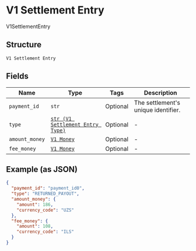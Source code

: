 
# V1 Settlement Entry

V1SettlementEntry

## Structure

`V1 Settlement Entry`

## Fields

| Name | Type | Tags | Description |
|  --- | --- | --- | --- |
| `payment_id` | `str` | Optional | The settlement's unique identifier. |
| `type` | [`str (V1 Settlement Entry Type)`](../../doc/models/v1-settlement-entry-type.md) | Optional | - |
| `amount_money` | [`V1 Money`](../../doc/models/v1-money.md) | Optional | - |
| `fee_money` | [`V1 Money`](../../doc/models/v1-money.md) | Optional | - |

## Example (as JSON)

```json
{
  "payment_id": "payment_id0",
  "type": "RETURNED_PAYOUT",
  "amount_money": {
    "amount": 186,
    "currency_code": "UZS"
  },
  "fee_money": {
    "amount": 108,
    "currency_code": "ILS"
  }
}
```

